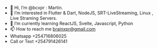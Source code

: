 - 👋 Hi, I’m @bcxpr :  Martin.
- 👀 I’m interested in Flutter & Dart, NodeJS, SRT-LiveStreaming, Linux , Live Straming Servers.
- 🌱 I’m currently learning ReactJS, Svelte, Javascript, Python
- 📫 How to reach me brainxpr@gmail.com
- Whatsapp      +254716806025 
- Call or Text  +254791426141

<!---
bcxpr/bcxpr is a ✨ special ✨ repository because its `README.md` (this file) appears on your GitHub profile.
You can click the Preview link to take a look at your changes.
--->

